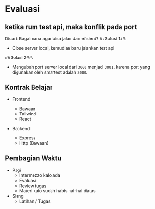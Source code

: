 # Evaluasi 

## ketika rum test api, maka konflik pada port
Dicari: Bagaimana agar bisa jalan dan efisient?
##Solusi 1##:
- Close server local, kemudian baru jalankan test api

##Solusi 2##: 
- Mengubah port server local dari `3000` menjadi `3001`. karena port yang digunakan oleh smartest adalah `3000`.

## Kontrak Belajar
- Frontend
    - Bawaan
    - Tailwind
    - React

- Backend
    - Express
    - Http (Bawaan)

## Pembagian Waktu
- Pagi
    - Intermezzo kalo ada
    - Evaluasi
    - Review tugas
    - Materi kalo sudah habis hal-hal diatas
- Siang
    - Latihan / Tugas



